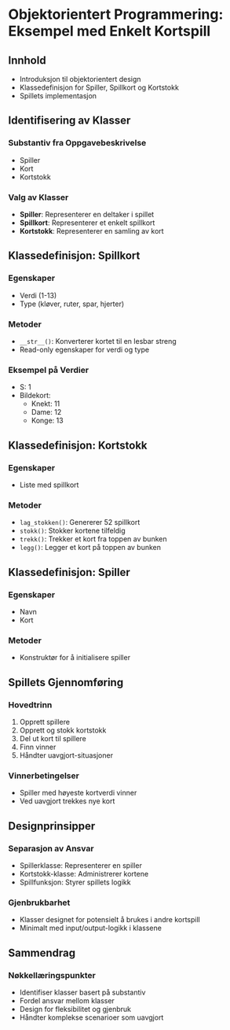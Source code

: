 # Objektorientert Programmering: Eksempel med Enkelt Kortspill

## Innhold
- Introduksjon til objektorientert design
- Klassedefinisjon for Spiller, Spillkort og Kortstokk
- Spillets implementasjon

## Identifisering av Klasser

### Substantiv fra Oppgavebeskrivelse
- Spiller
- Kort 
- Kortstokk

### Valg av Klasser
- **Spiller**: Representerer en deltaker i spillet
- **Spillkort**: Representerer et enkelt spillkort
- **Kortstokk**: Representerer en samling av kort

## Klassedefinisjon: Spillkort

### Egenskaper
- Verdi (1-13)
- Type (kløver, ruter, spar, hjerter)

### Metoder
- `__str__()`: Konverterer kortet til en lesbar streng
- Read-only egenskaper for verdi og type

### Eksempel på Verdier
- S: 1
- Bildekort:
  - Knekt: 11
  - Dame: 12
  - Konge: 13

## Klassedefinisjon: Kortstokk

### Egenskaper
- Liste med spillkort

### Metoder
- `lag_stokken()`: Genererer 52 spillkort
- `stokk()`: Stokker kortene tilfeldig
- `trekk()`: Trekker et kort fra toppen av bunken
- `legg()`: Legger et kort på toppen av bunken

## Klassedefinisjon: Spiller

### Egenskaper
- Navn
- Kort

### Metoder
- Konstruktør for å initialisere spiller

## Spillets Gjennomføring

### Hovedtrinn
1. Opprett spillere
2. Opprett og stokk kortstokk
3. Del ut kort til spillere
4. Finn vinner
5. Håndter uavgjort-situasjoner

### Vinnerbetingelser
- Spiller med høyeste kortverdi vinner
- Ved uavgjort trekkes nye kort

## Designprinsipper

### Separasjon av Ansvar
- Spillerklasse: Representerer en spiller
- Kortstokk-klasse: Administrerer kortene
- Spillfunksjon: Styrer spillets logikk

### Gjenbrukbarhet
- Klasser designet for potensielt å brukes i andre kortspill
- Minimalt med input/output-logikk i klassene

## Sammendrag

### Nøkkellæringspunkter
- Identifiser klasser basert på substantiv
- Fordel ansvar mellom klasser
- Design for fleksibilitet og gjenbruk
- Håndter komplekse scenarioer som uavgjort